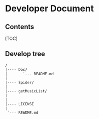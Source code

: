 # Developer Document

## Contents

[TOC]

## Develop tree

```
/
|---- Doc/
|       `--- README.md 
|
|---- Spider/
|
|---- getMusicList/
|
|
|---- LICENSE
|
 `--- README.md
```


